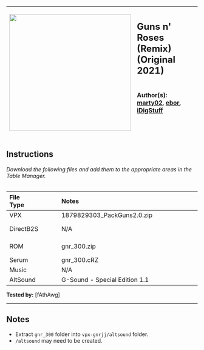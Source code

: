 | <img src="https://virtualpinballspreadsheet.github.io/vps-db/img/6e17d129-8318-4050-bb07-4acc58aaeaaa_cover_1638197136841.webp" width="320" height="307"> | <h2>Guns n' Roses (Remix) (Original 2021)</h2><br>Author(s):<br>[marty02](https://vpuniverse.com/profile/16531-marty02/), [ebor](https://vpuniverse.com/profile/29168-ebor/), [iDigStuff](https://vpuniverse.com/profile/29753-idigstuff/)</h4><br><br><br><br> |
|:----:|:----|


## Instructions
<h6>Download the following files and add them to the appropriate areas in the Table Manager.</h6>

| File Type⠀⠀⠀⠀⠀⠀⠀ | Notes⠀⠀⠀⠀⠀⠀⠀⠀⠀⠀⠀⠀⠀⠀⠀⠀⠀⠀⠀⠀⠀⠀⠀⠀⠀⠀⠀⠀⠀⠀ | ⠀⠀⠀File Download⠀⠀⠀ |
|:------------------|:------------------------------------------|:--------------------:|
| VPX | 1879829303_PackGuns2.0.zip | [VPUniverse](https://vpuniverse.com/files/file/7254-guns-edition-limited/) |
| DirectB2S | N/A | Included with VPX Pack |
| ROM | gnr_300.zip | Included with VPX Pack |
| Serum | gnr_300.cRZ | [VPUniverse](https://vpuniverse.com/files/file/17131-guns-n-roses-data-east-1994-dmd-64-colors-serum-format/) |
| Music | N/A | N/A |
| AltSound | G-Sound - Special Edition 1.1 | [VPUniverse](https://vpuniverse.com/files/file/16100-g-sound-guns-n-roses-data-east-1994-vpw-special-edition/?do=download&r=176427&confirm=1&t=1&csrfKey=5848e1cc4028965ef78aebbe46d74277) |

**Tested by:** [fAthAwg]

---

## Notes
- Extract `gnr_300` folder into `vpx-gnrjj/altsound` folder.
- `/altsound` may need to be created.